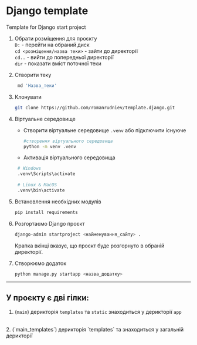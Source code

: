 <h1>Django template</h1>
Template for Django start project


1. Обрати розміщення для проєкту <br>
      `D:` - перейти на обраний диск <br>
      `cd <розміщення/назва теки>` - зайти до директорії <br>
      `cd..` - вийти до попередньої директорії <br>
      `dir` - показати вміст поточної теки

2. Створити теку
   ```bash
    md 'Назва_теки'
   ```

3. Клонувати 
    ```bash
    git clone https://github.com/romanrudniev/template.django.git
    ```

4. Віртуальне середовище
   - Створити віртуальне середовище `.venv` або підключити існуюче
       ```bash
     #створення віртуального середовища
      python -m venv .venv
      ```
   - Активація віртуального середовища
   ```bash
    # Windows
    .venv\Scripts\activate
    
    # Linux & MacOS
    .venv\bin\activate
    ```

5. Встановлення необхідних модулів
   ```bash
   pip install requirements
   ```

6. Розгортаємо Django проєкт
    ```bash
   django-admin startproject <найменування_сайту> .
   ```
    Крапка вкінці вказує, що проєкт буде розгорнуто в обраній директорії.


7. Створюємо додаток
    ```bash
   python manage.py startapp <назва_додатку>
   ```

<hr>

<h2>У проєкту є дві гілки:</h2>      

1. (`main`) дерикторія `templates` та `static` знаходиться у дерикторії `app`
<br>
2. (`main_templates`) дерикторія `templates` та  знаходиться у загальній дерикторії
